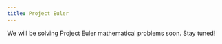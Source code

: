 ```yaml
---
title: Project Euler
---
```


We will be solving Project Euler mathematical problems soon. Stay tuned!
